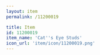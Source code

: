 ```yaml
---
layout: item
permalink: /11200019

title: Item
id: 11200019
item_name: 'Cat''s Eye Studs'
icon_url: 'item/icon/11200019.png'
---
```

